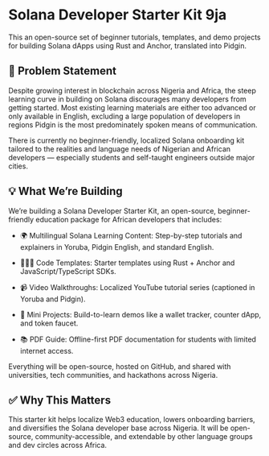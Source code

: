 # Solana Developer Starter Kit 9ja

This an open-source set of beginner tutorials, templates, and demo projects for building Solana dApps using Rust and Anchor, translated into Pidgin. 

## 🧠 Problem Statement
Despite growing interest in blockchain across Nigeria and Africa, the steep learning curve in building on Solana discourages many developers from getting started. Most existing learning materials are either too advanced or only available in English, excluding a large population of developers in regions Pidgin is the most predominately spoken means of communication.

There is currently no beginner-friendly, localized Solana onboarding kit tailored to the realities and language needs of Nigerian and African developers — especially students and self-taught engineers outside major cities.

## 💡 What We’re Building
We’re building a Solana Developer Starter Kit, an open-source, beginner-friendly education package for African developers that includes:

- 🌍 Multilingual Solana Learning Content: Step-by-step tutorials and explainers in Yoruba, Pidgin English, and standard English.

- 🧑🏽‍💻 Code Templates: Starter templates using Rust + Anchor and JavaScript/TypeScript SDKs.

- 📹 Video Walkthroughs: Localized YouTube tutorial series (captioned in Yoruba and Pidgin).

- 🧱 Mini Projects: Build-to-learn demos like a wallet tracker, counter dApp, and token faucet.

- 📚 PDF Guide: Offline-first PDF documentation for students with limited internet access.

Everything will be open-source, hosted on GitHub, and shared with universities, tech communities, and hackathons across Nigeria.

## ✅ Why This Matters
This starter kit helps localize Web3 education, lowers onboarding barriers, and diversifies the Solana developer base across Nigeria. It will be open-source, community-accessible, and extendable by other language groups and dev circles across Africa.



